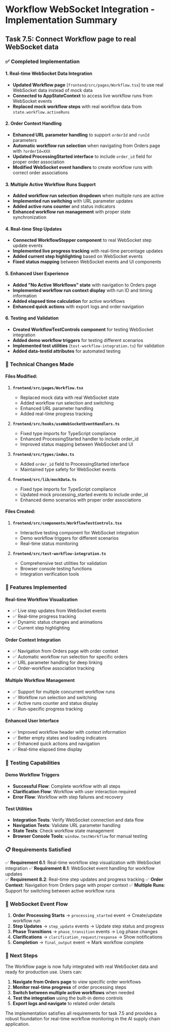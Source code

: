 # Workflow WebSocket Integration - Implementation Summary

## Task 7.5: Connect Workflow page to real WebSocket data

### ✅ Completed Implementation

#### 1. **Real-time WebSocket Data Integration**

- **Updated Workflow page** (`frontend/src/pages/Workflow.tsx`) to use real WebSocket data instead of mock data
- **Connected to AppStateContext** to access live workflow runs from WebSocket events
- **Replaced mock workflow steps** with real workflow data from `state.workflow.activeRuns`

#### 2. **Order Context Handling**

- **Enhanced URL parameter handling** to support `orderId` and `runId` parameters
- **Automatic workflow run selection** when navigating from Orders page with `?orderId=XXX`
- **Updated ProcessingStarted interface** to include `order_id` field for proper order association
- **Modified WebSocket event handlers** to create workflow runs with correct order associations

#### 3. **Multiple Active Workflow Runs Support**

- **Added workflow run selection dropdown** when multiple runs are active
- **Implemented run switching** with URL parameter updates
- **Added active runs counter** and status indicators
- **Enhanced workflow run management** with proper state synchronization

#### 4. **Real-time Step Updates**

- **Connected WorkflowStepper component** to real WebSocket step update events
- **Implemented live progress tracking** with real-time percentage updates
- **Added current step highlighting** based on WebSocket events
- **Fixed status mapping** between WebSocket events and UI components

#### 5. **Enhanced User Experience**

- **Added "No Active Workflows" state** with navigation to Orders page
- **Implemented workflow run context display** with run ID and timing information
- **Added elapsed time calculation** for active workflows
- **Enhanced quick actions** with export logs and order navigation

#### 6. **Testing and Validation**

- **Created WorkflowTestControls component** for testing WebSocket integration
- **Added demo workflow triggers** for testing different scenarios
- **Implemented test utilities** (`test-workflow-integration.ts`) for validation
- **Added data-testid attributes** for automated testing

### 🔧 Technical Changes Made

#### Files Modified:

1. **`frontend/src/pages/Workflow.tsx`**

   - Replaced mock data with real WebSocket state
   - Added workflow run selection and switching
   - Enhanced URL parameter handling
   - Added real-time progress tracking

2. **`frontend/src/hooks/useWebSocketEventHandlers.ts`**

   - Fixed type imports for TypeScript compliance
   - Enhanced ProcessingStarted handler to include order_id
   - Improved status mapping between WebSocket and UI

3. **`frontend/src/types/index.ts`**

   - Added `order_id` field to ProcessingStarted interface
   - Maintained type safety for WebSocket events

4. **`frontend/src/lib/mockData.ts`**
   - Fixed type imports for TypeScript compliance
   - Updated mock processing_started events to include order_id
   - Enhanced demo scenarios with proper order associations

#### Files Created:

1. **`frontend/src/components/WorkflowTestControls.tsx`**

   - Interactive testing component for WebSocket integration
   - Demo workflow triggers for different scenarios
   - Real-time status monitoring

2. **`frontend/src/test-workflow-integration.ts`**
   - Comprehensive test utilities for validation
   - Browser console testing functions
   - Integration verification tools

### 🚀 Features Implemented

#### Real-time Workflow Visualization

- ✅ Live step updates from WebSocket events
- ✅ Real-time progress tracking
- ✅ Dynamic status changes and animations
- ✅ Current step highlighting

#### Order Context Integration

- ✅ Navigation from Orders page with order context
- ✅ Automatic workflow run selection for specific orders
- ✅ URL parameter handling for deep linking
- ✅ Order-workflow association tracking

#### Multiple Workflow Management

- ✅ Support for multiple concurrent workflow runs
- ✅ Workflow run selection and switching
- ✅ Active runs counter and status display
- ✅ Run-specific progress tracking

#### Enhanced User Interface

- ✅ Improved workflow header with context information
- ✅ Better empty states and loading indicators
- ✅ Enhanced quick actions and navigation
- ✅ Real-time elapsed time display

### 🧪 Testing Capabilities

#### Demo Workflow Triggers

- **Successful Flow**: Complete workflow with all steps
- **Clarification Flow**: Workflow with user interaction required
- **Error Flow**: Workflow with step failures and recovery

#### Test Utilities

- **Integration Tests**: Verify WebSocket connection and data flow
- **Navigation Tests**: Validate URL parameter handling
- **State Tests**: Check workflow state management
- **Browser Console Tools**: `window.testWorkflow` for manual testing

### 📋 Requirements Satisfied

✅ **Requirement 6.1**: Real-time workflow step visualization with WebSocket integration
✅ **Requirement 8.1**: WebSocket event handling for workflow updates  
✅ **Requirement 8.2**: Real-time step updates and progress tracking
✅ **Order Context**: Navigation from Orders page with proper context
✅ **Multiple Runs**: Support for switching between active workflow runs

### 🔄 WebSocket Event Flow

1. **Order Processing Starts** → `processing_started` event → Create/update workflow run
2. **Step Updates** → `step_update` events → Update step status and progress
3. **Phase Transitions** → `phase_transition` events → Log phase changes
4. **Clarifications** → `clarification_request/response` → Show notifications
5. **Completion** → `final_output` event → Mark workflow complete

### 🎯 Next Steps

The Workflow page is now fully integrated with real WebSocket data and ready for production use. Users can:

1. **Navigate from Orders page** to view specific order workflows
2. **Monitor real-time progress** of order processing steps
3. **Switch between multiple active workflows** when needed
4. **Test the integration** using the built-in demo controls
5. **Export logs and navigate** to related order details

The implementation satisfies all requirements for task 7.5 and provides a robust foundation for real-time workflow monitoring in the AI supply chain application.

